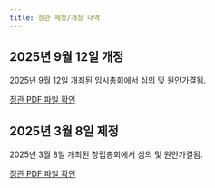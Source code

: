 ```yaml
---
title: 정관 제정/개정 내역
---
```

## 2025년 9월 12일 개정

2025년 9월 12일 개죄된 임시총회에서 심의 및 원안가결됨.

[정관 PDF 파일 확인](./정관_20250912.pdf)

## 2025년 3월 8일 제정

2025년 3월 8일 개최된 창립총회에서 심의 및 원안가결됨.

[정관 PDF 파일 확인](./정관_공개용_서명없음_20250308.pdf)
